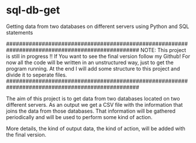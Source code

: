 # sql-db-get
Getting data from two databases on different servers using Python and SQL statements


#################################################################################################
NOTE: This project is still in progress !! If You want to see the final version follow my Github!
For now all the code will be written in an unstructured way, just to get the program running. At 
the end I will add some structure to this project and divide it to seperate files.
#################################################################################################


The aim of this project is to get data from two databases located on two different servers. As an output we get a CSV file with the information that joins the data from those databases.
That information will be gathered periodically and will be used to perform some kind of action.

More details, the kind of output data, the kind of action, will be added with the final version.